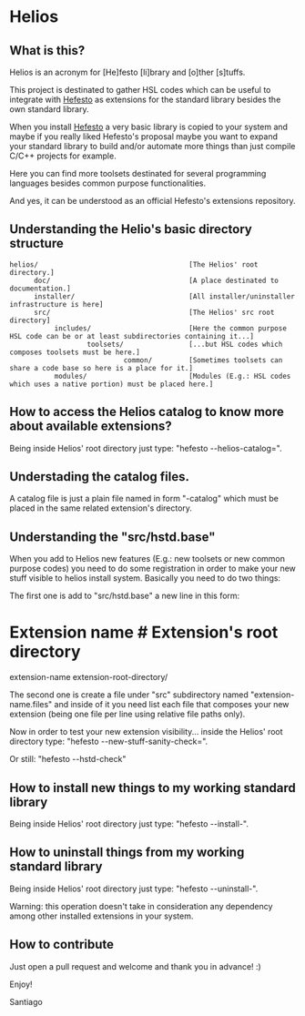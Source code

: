 # Helios

## What is this?

Helios is an acronym for [He]festo [li]brary and [o]ther [s]tuffs.

This project is destinated to gather HSL codes which can be useful to integrate with [Hefesto](https://github.com/rafael-santiago/hefesto.git)
as extensions for the standard library besides the own standard library.

When you install [Hefesto](https://github.com/rafael-santiago/hefesto.git) a very basic library is copied to your system and
maybe if you really liked Hefesto's proposal maybe you want to expand your standard library to build and/or automate more things
than just compile C/C++ projects for example.

Here you can find more toolsets destinated for several programming languages besides common purpose functionalities.

And yes, it can be understood as an official Hefesto's extensions repository.

## Understanding the Helio's basic directory structure

    helios/                                     [The Helios' root directory.]
          doc/                                  [A place destinated to documentation.]
          installer/                            [All installer/uninstaller infrastructure is here]
          src/                                  [The Helios' src root directory]
               includes/                        [Here the common purpose HSL code can be or at least subdirectories containing it...]
                       toolsets/                [...but HSL codes which composes toolsets must be here.]
                                common/         [Sometimes toolsets can share a code base so here is a place for it.]
               modules/                         [Modules (E.g.: HSL codes which uses a native portion) must be placed here.]

## How to access the Helios catalog to know more about available extensions?

Being inside Helios' root directory just type: "hefesto --helios-catalog=<extension-name>".

## Understading the catalog files.

A catalog file is just a plain file named in form "<extension-name>-catalog" which must be placed in the same related extension's directory.

## Understanding the "src/hstd.base"

When you add to Helios new features (E.g.: new toolsets or new common purpose codes) you need to do some registration in order
to make your new stuff visible to helios install system. Basically you need to do two things:

The first one is add to "src/hstd.base" a new line in this form:

# Extension name        # Extension's root directory
extension-name          extension-root-directory/

The second one is create a file under "src" subdirectory named "extension-name.files" and inside of it you need list each file that composes
your new extension (being one file per line using relative file paths only).

Now in order to test your new extension visibility... inside the Helios' root directory type: "hefesto --new-stuff-sanity-check=<extension-name>".

Or still: "hefesto --hstd-check"

## How to install new things to my working standard library

Being inside Helios' root directory just type: "hefesto --install-<extension-name-listed-on-helios-catalog>".

## How to uninstall things from my working standard library

Being inside Helios' root directory just type: "hefesto --uninstall-<extension-name-listed-on-helios-catalog>".

Warning: this operation doesn't take in consideration any dependency among other installed extensions in your system.

## How to contribute

Just open a pull request and welcome and thank you in advance! :)

Enjoy!

Santiago
